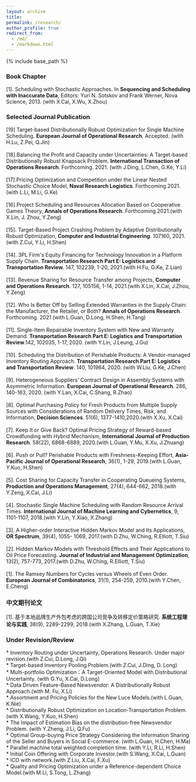 ```yaml
---
layout: archive
title: 
permalink: /research/
author_profile: true
redirect_from:
  - /md/
  - /markdown.html
---
```


{% include base_path %}

### Book Chapter
[1].	Scheduling with Stochastic Approaches. In **Sequencing and Scheduling with Inaccurate Data**, Editors: Yuri N. Sotskov and Frank Werner, Nova Science, 2013. (with X.Cai, X.Wu, X.Zhou)<br/>

### Selected Journal Publication
[19] Target-based Distributionally Robust Optimization for Single Machine Scheduling. **European Journal of Operational Research**. Accepted. (with H.Lu, Z.Pei, Q.Jin)<br/><br/>
[18].Balancing the Profit and Capacity under Uncertainties: A Target-based Distributionally Robust Knapsack Problem. **International Transaction of Operations Research**. Forthcoming. 2021. (with J.Ding, L.Chen, G.Ke, Y.Li)<br/><br/>
[17].Pricing Optimization and Competition under the Linear Nested Stochastic Choice Model, **Naval Research Logistics**. Forthcoming.2021. (with L.Li, M.Li, G.Ke)<br/><br/>
[16].Project Scheduling and Resources Allocation Based on Cooperative Games Theory, **Annals of Operations Research**. Forthcoming.2021.(with X.Lin, J. Zhou, Y.Zeng)<br/><br/>
[15]. Target-Based Project Crashing Problem by Adaptive Distributionally Robust Optimization, **Computer and Industrial Engineering**. 107160, 2021.(with Z.Cui, Y.Li, H.Shen)<br/><br/>
[14]. 3PL Firm's Equity Financing for Technology Innovation in a Platform Supply Chain. **Transportation Research Part E: Logistics and Transportation Review.** 147, 102239, 1-20, 2021.(with H.Fu, G.Ke, Z.Lian)<br/><br/>
[13]. Revenue Sharing for Resource Transfer among Projects, **Computer and Operations Research**. 127, 105156, 1-14, 2021.(with X.Lin, X.Cai, J.Zhou, Y.Zeng)<br/><br/>
[12]. Who Is Better Off by Selling Extended Warranties in the Supply Chain: the Manufacturer, the Retailer, or Both? **Annals of Operations Research**. Forthcoming. 2021 (with L.Guan, D.Long, H.Shen, H.Tang)<br/><br/>
[11]. Single-Item Repairable Inventory System with New and Warranty Demand. **Transportation Research Part E: Logistics and Transportation Review**.142, 102035, 1-17, 2020. (with Y.Lin, J.Leung, J.Gu)<br/><br/>
[10]. Scheduling the Distribution of Perishable Products: A Vendor-managed Inventory Routing Approach. **Transportation Research Part E: Logistics and Transportation Review**. 140, 101964, 2020. (with W.Liu, G.Ke, J.Chen)<br/><br/>
[9]. Heterogeneous Suppliers’ Contract Design in Assembly Systems with Asymmetric Information. **European Journal of Operational Research**. 286, 140-163, 2020. (with Y.Lan, X.Cai, C.Shang, R.Zhao)<br/><br/>
[8]. Optimal Purchasing Policy for Fresh Products from Multiple Supply Sources with Considerations of Random Delivery Times, Risk, and Information, **Decision Sciences**. 51(6), 1377-1410,2020.(with X.Xu, X.Cai)<br/><br/>
[7]. Keep It or Give Back? Optimal Pricing Strategy of Reward-based Crowdfunding with Hybrid Mechanism, **International Journal of Production Research**. 58(22), 6868-6889, 2020.(with L.Guan, Y.Mu, X.Xu, J.Zhuang)<br/><br/>
[6]. Push or Pull? Perishable Products with Freshness-Keeping Effort, **Asia-Pacific Journal of Operational Research**, 36(1), 1-29, 2019.(with L.Guan, Y.Kuo, H.Shen)<br/><br/>
[5]. Cost Sharing for Capacity Transfer in Cooperating Queueing Systems, **Production and Operations Management**, 27(4), 644-662, 2018.(with Y.Zeng, X.Cai, J.Li)<br/><br/>
[4]. Stochastic Single Machine Scheduling with Random Resource Arrival Times. **International Journal of Machine Learning and Cybernetics**, 9, 1101-1107, 2018.(with Y.Lin, Y.Xiao, X.Zhang)<br/><br/>
[3]. A Higher-order Interactive Hidden Markov Model and Its Applications, **OR Spectrum**, 39(4), 1055- 1069, 2017.(with D.Zhu, W.Ching, R.Elliott, T.Siu)<br/><br/>
[2]. Hidden Markov Models with Threshold Effects and Their Applications to Oil Price Forecasting. **Journal of Industrial and Management Optimization**, 13(2), 757-773, 2017.(with D.Zhu, W.Ching, R.Elliott, T.Siu)<br/><br/>
[1]. The Ramsey Numbers for Cycles versus Wheels of Even Order. **European Journal of Combinatorics**, 31(1), 254-259, 2010.(with Y.Chen, E.Cheng)<br/>

### 中文期刊论文

[1]. 基于本地品牌生产外包考虑的跨国公司竞争及转移定价策略研究. **系统工程理论与实践**, 38(9), 2289-2299, 2018.(with X.Zhang, L.Guan, T.Xie)<br/>

### Under Revision/Review
\*	Inventory Routing under Uncertainty, Operations Research. Under major revision.(with Z.Cui, D.Long, J.Qi)<br/>
\*  Target-based Inventory Pooling Problem.(with Z.Cui, J.Ding, D. Long)<br/>
\*	Multi-portfolio Optimization：A Target-Oriented Model with Distributional Uncertainty. (with G.Yu, X.Cai, D.Long)<br/>
\*  Data Driven Feature-Based Newsvendor: A Distributionally Robust Approach.(with M. Fu, X.Li)<br/>
\*	Assortment and Pricing Policies for the New Luce Models.(with L.Guan, K.Nie)<br/>
\*	Distributionally Robust Optimization on Location-Transportation Problem. (with X.Wang, Y.Kuo, H.Shen)<br/>
\*	The Impact of Estimation Bias on the distribution-free Newsvendor Problem. (with Y.Zheng, J.Li, Q.Fu)<br/>
\*	Optimal Group-buying Price Strategy Considering the Information Sharing of the Seller and Buyers in Social E-commerce. (with L.Guan, H.Chen, H.Ma)<br/>
\*	Parallel machine total weighted completion time. (with Y.Li, R.Li, H.Shen)<br/>
\*	Initial Coin Offering with Corporate Investor.(with S.Wang, X.Cai, L.Guan)<br/>
\*	ICO with network.(with Z.Liu, X.Cai, F.Xu) <br/>
\*	Quality and Pricing Optimization under a Reference-dependent Choice Model.(with M.Li, S.Tong, L.Zhang) <br/>


